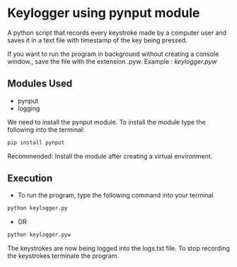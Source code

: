 # Keylogger using pynput module
A python script that records every keystroke made by a computer user and saves it in a text file with timestamp of the key being pressed.

If you want to run the program in background without creating a console window., save the file with the extension .pyw. 
Example : _keylogger.pyw_

## Modules Used

- pynput
- logging

We need to install the pynput module. To install the module type the following into the terminal:
```bash
pip install pynput
```

Recommended: Install the module after creating a virtual environment.

## Execution
- To run the program, type the following command into your terminal 

```bash
python keylogger.py
```

- OR
```bash
python keylogger.pyw
```

The keystrokes are now being logged into the logs.txt file.
To stop recording the keystrokes terminate the program.